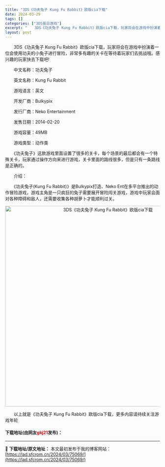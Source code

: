 ```yaml
---
title: "3DS《功夫兔子 Kung Fu Rabbit》欧版cia下载"
date: 2024-03-29
tags: []
categories: ["3DS英日游戏"]
excerpt: "　　3DS《功夫兔子 Kung Fu Rabbit》欧版cia下载，玩家将会在游戏中扮演着一位会使用功夫的小兔子进行冒险，非常多有趣的关卡在等待着玩家们去挑战哦。感兴趣的玩家快去下载吧! 　　中文名称：功夫兔子 　　英文名称：Kung Fu Rabbit 　　游戏语言：英文 　　开发厂商：Bulky&hellip;"
layout: post
---
```


 <p>　　3DS《功夫兔子 Kung Fu Rabbit》欧版cia下载，玩家将会在游戏中扮演着一位会使用功夫的小兔子进行冒险，非常多有趣的关卡在等待着玩家们去挑战哦。感兴趣的玩家快去下载吧!</p> <p>　　中文名称：功夫兔子</p> <p>　　英文名称：Kung Fu Rabbit</p> <p>　　游戏语言：英文</p> <p>　　开发厂商：Bulkypix</p> <p>　　发行厂商：Neko Entertainment</p> <p>　　发售日期：2014-02-20</p> <p>　　游戏容量：49MB</p> <p>　　游戏类型：动作类</p> <p>　　《功夫兔子》这款游戏里面设置了很多的关卡，每个场景的最后都会有一个特殊关卡，玩家通过操作方向来进行游戏，关卡里面的路线很多，但是只有一条路线是正确的。</p> <p>　　介绍：</p> <p>　　《功夫兔子(Kung Fu Rabbit)》是Bulkypix打造、Neko Ent在多平台推出的动作冒险游戏，游戏主角是一只疯狂的兔子需要展开冒险闯关游戏，游戏中玩家会面对各种障碍和敌人，还需要收集各种胡萝卜才能顺利过关。</p> <p align="center"><img align="" border="0" src="https://lad.sfcrom.cn/wp-content/uploads/2024/03/20240329_6606340662a54.jpg" width="654" alt="3DS《功夫兔子 Kung Fu Rabbit》欧版cia下载" /></p> <p>　　以上就是《功夫兔子 Kung Fu Rabbit》欧版cia下载，更多内容请持续关注游戏年轮</p> <p><h4>下载地址(由网友<font color="red">gkj21</font>发布)：</h4></p> 

---
📖 **下载地址/原文地址：** 本文最初发布于我的博客网站：[https://lad.sfcrom.cn/2024/03/75069/](https://lad.sfcrom.cn/2024/03/75069/)
